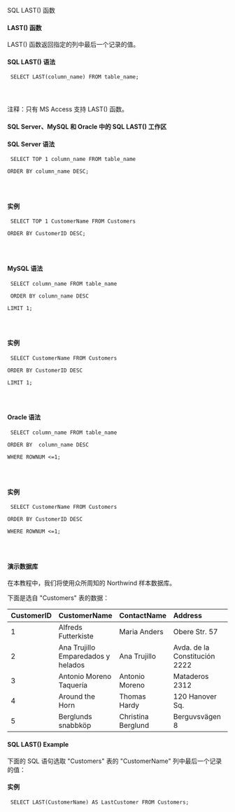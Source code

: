  SQL LAST() 函数 

#### LAST() 函数

 LAST() 函数返回指定的列中最后一个记录的值。

 
#### SQL LAST() 语法

 
```
 SELECT LAST(column_name) FROM table_name;




```
 注释：只有 MS Access 支持 LAST() 函数。

 

#### SQL Server、MySQL 和 Oracle 中的 SQL LAST() 工作区

 
#### SQL Server 语法

 
```
 SELECT TOP 1 column_name FROM table_name

ORDER BY column_name DESC;




```
 
#### 实例

 
```
 SELECT TOP 1 CustomerName FROM Customers

ORDER BY CustomerID DESC;




```
 
#### MySQL 语法

 
```
 SELECT column_name FROM table_name

 ORDER BY column_name DESC

LIMIT 1;




```
 
#### 实例

 
```
 SELECT CustomerName FROM Customers

ORDER BY CustomerID DESC

LIMIT 1;




```
 
#### Oracle 语法

 
```
 SELECT column_name FROM table_name

ORDER BY  column_name DESC

WHERE ROWNUM <=1;




```
 
#### 实例

 
```
 SELECT CustomerName FROM Customers

ORDER BY CustomerID DESC

WHERE ROWNUM <=1;




```
 



#### 演示数据库

 在本教程中，我们将使用众所周知的 Northwind 样本数据库。

 下面是选自 "Customers" 表的数据：

 

|CustomerID|CustomerName|ContactName|Address|City|PostalCode|Country|
|:--|:--|:--|:--|:--|:--|:--|
|1|Alfreds Futterkiste|Maria Anders|Obere Str. 57|Berlin|12209|Germany|
|2|Ana Trujillo Emparedados y helados|Ana Trujillo|Avda. de la Constitución 2222|México D.F.|05021|Mexico|
|3|Antonio Moreno Taquería|Antonio Moreno|Mataderos 2312|México D.F.|05023|Mexico|
|4|Around the Horn|Thomas Hardy|120 Hanover Sq.|London|WA1 1DP|UK|
|5|Berglunds snabbköp|Christina Berglund|Berguvsvägen 8|Luleå|S-958 22|Sweden|





#### SQL LAST() Example

 下面的 SQL 语句选取 "Customers" 表的 "CustomerName" 列中最后一个记录的值：

  
#### 实例

 
```
 SELECT LAST(CustomerName) AS LastCustomer FROM Customers; 


```
 

 

